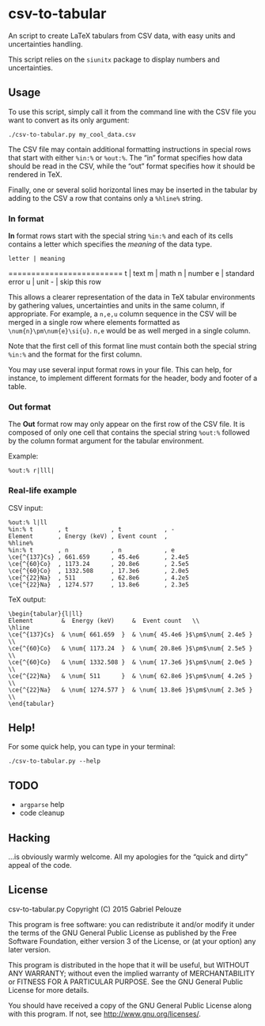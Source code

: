 csv-to-tabular
==============
An script to create LaTeX tabulars from CSV data, with easy units and
uncertainties handling.

This script relies on the `siunitx` package to display numbers and
uncertainties. 

## Usage

To use this script, simply call it from the command line with the CSV file you
want to convert as its only argument:

	./csv-to-tabular.py my_cool_data.csv

The CSV file may contain additional formatting instructions in special rows
that start with either `%in:%` or `%out:%`. The “in” format specifies how data
should be read in the CSV, while the “out” format specifies how it should be
rendered in TeX.

Finally, one or several solid horizontal lines may be inserted in the tabular
by adding to the CSV a row that contains only a `%hline%` string.

### In format

**In** format rows start with the special string `%in:%` and each of its cells
contains a letter which specifies the *meaning* of the data type.

    letter | meaning     
   =========================
    t      | text
    m      | math
    n      | number
    e      | standard error
    u      | unit
    -      | skip this row

This allows a clearer representation of the data in TeX tabular environments by
gathering values, uncertainties and units in the same column, if appropriate.
For example, a `n,e,u` column sequence in the CSV will be merged in a single
row where elements formatted as `\num{n}\pm\num{e}\si{u}`. `n,e` would be as
well merged in a single column. 

Note that the first cell of this format line must contain both the special
string `%in:%` and the format for the first column. 

You may use several input format rows in your file. This can help, for
instance, to implement different formats for the header, body and footer of a
table. 


### Out format

The **Out** format row may only appear on the first row of the CSV file. It is
composed of only one cell that contains the special string `%out:%` followed by
the column format argument for the tabular environment. 

Example:

    %out:% r|lll|

### Real-life example

CSV input:

    %out:% l|ll
    %in:% t       , t            , t            , -
    Element       , Energy (keV) , Event count  ,  
    %hline%
    %in:% t       , n            , n            , e
    \ce{^{137}Cs} , 661.659      , 45.4e6       , 2.4e5
    \ce{^{60}Co}  , 1173.24      , 20.8e6       , 2.5e5
    \ce{^{60}Co}  , 1332.508     , 17.3e6       , 2.0e5
    \ce{^{22}Na}  , 511          , 62.8e6       , 4.2e5
    \ce{^{22}Na}  , 1274.577     , 13.8e6       , 2.3e5

TeX output:

    \begin{tabular}{l|ll}
    Element        &  Energy (keV)     &  Event count   \\
    \hline
    \ce{^{137}Cs}  & \num{ 661.659  }  & \num{ 45.4e6 }$\pm$\num{ 2.4e5 } \\
    \ce{^{60}Co}   & \num{ 1173.24  }  & \num{ 20.8e6 }$\pm$\num{ 2.5e5 } \\
    \ce{^{60}Co}   & \num{ 1332.508 }  & \num{ 17.3e6 }$\pm$\num{ 2.0e5 } \\
    \ce{^{22}Na}   & \num{ 511      }  & \num{ 62.8e6 }$\pm$\num{ 4.2e5 } \\
    \ce{^{22}Na}   & \num{ 1274.577 }  & \num{ 13.8e6 }$\pm$\num{ 2.3e5 } \\
    \end{tabular}

## Help!
For some quick help, you can type in your terminal:

	./csv-to-tabular.py --help

## TODO
- `argparse` help
- code cleanup

## Hacking
…is obviously warmly welcome. All my apologies for the “quick and dirty” appeal
of the code. 

## License
csv-to-tabular.py
Copyright (C) 2015  Gabriel Pelouze

This program is free software: you can redistribute it and/or modify it under
the terms of the GNU General Public License as published by the Free Software
Foundation, either version 3 of the License, or (at your option) any later
version.

This program is distributed in the hope that it will be useful, but WITHOUT ANY
WARRANTY; without even the implied warranty of MERCHANTABILITY or FITNESS FOR A
PARTICULAR PURPOSE.  See the GNU General Public License for more details.

You should have received a copy of the GNU General Public License along with
this program.  If not, see <http://www.gnu.org/licenses/>.
